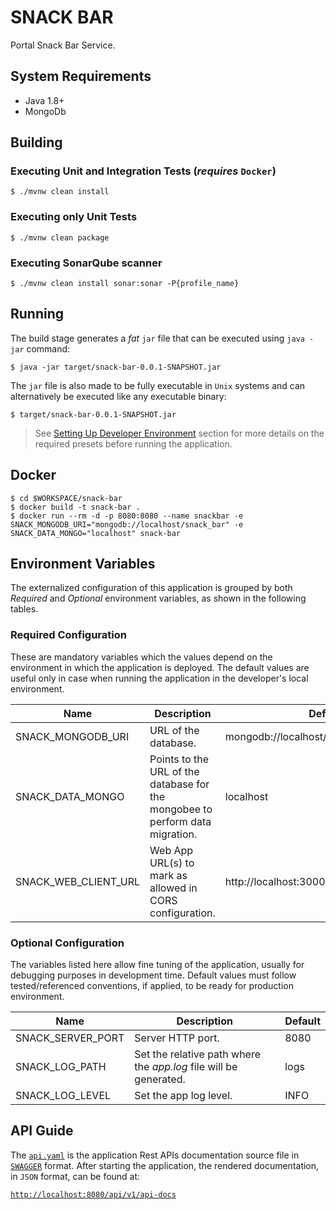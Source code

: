 # SNACK BAR

Portal Snack Bar Service.

## System Requirements

- Java 1.8+
- MongoDb

## Building

### Executing Unit and Integration Tests (*requires* `Docker`)

    $ ./mvnw clean install

### Executing only Unit Tests

    $ ./mvnw clean package

### Executing SonarQube scanner

    $ ./mvnw clean install sonar:sonar -P{profile_name}

## Running

The build stage generates a *fat* `jar` file that can be executed using `java -jar` command:

    $ java -jar target/snack-bar-0.0.1-SNAPSHOT.jar

The `jar` file is also made to be fully executable in `Unix` systems and can alternatively be executed like any
executable binary:

    $ target/snack-bar-0.0.1-SNAPSHOT.jar

> See [Setting Up Developer Environment](#markdown-header-setting-up-developer-environment) section for more details on
the required presets before running the application.

## Docker

```
$ cd $WORKSPACE/snack-bar
$ docker build -t snack-bar .
$ docker run --rm -d -p 8080:8080 --name snackbar -e SNACK_MONGODB_URI="mongodb://localhost/snack_bar" -e SNACK_DATA_MONGO="localhost" snack-bar
```

## Environment Variables

The externalized configuration of this application is grouped by both *Required* and *Optional* environment variables,
as shown in the following tables.

### Required Configuration

These are mandatory variables which the values depend on the environment in which the application is deployed. The
default values are useful only in case when running the application in the developer's local environment.

| Name | Description | Default |
| ---- | ----------- | ------- |
| SNACK_MONGODB_URI | URL of the database. | mongodb://localhost/snack_bar |
| SNACK_DATA_MONGO | Points to the URL of the database for the mongobee to perform data migration. | localhost |
| SNACK_WEB_CLIENT_URL |	Web App URL(s) to mark as allowed in CORS configuration. | http://localhost:3000,http://localhost:5000

### Optional Configuration

The variables listed here allow fine tuning of the application, usually for debugging purposes in development time.
Default values must follow tested/referenced conventions, if applied, to be ready for production environment.

| Name | Description | Default |
| ---- | ----------- | ------- |
| SNACK_SERVER_PORT | Server HTTP port. | 8080 |
| SNACK_LOG_PATH | Set the relative path where the *app.log* file will be generated. | logs |
| SNACK_LOG_LEVEL | Set the app log level. | INFO |

## API Guide

The [`api.yaml`](src/main/resources/docs/swaggger/v1/api.yaml) is the application Rest APIs documentation source file in
[`SWAGGER`](https://swagger.io/solutions/api-documentation/) format.
After starting the application, the rendered documentation, in `JSON` format, can be found at:

[`http://localhost:8080/api/v1/api-docs`](http://localhost:8080/api/v1/api-docs)
